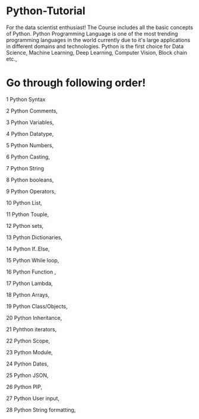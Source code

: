 # Python-Tutorial
For the data scientist enthusiast!
The Course includes all the basic concepts of Python. Python Programming Language is one of the most trending programming languages in the world currently due to it's large applications in different domains and technologies. Python is the first choice for Data Science, Machine Learning, Deep Learning, Computer Vision, Block chain etc.,
# Go through following order!
1 Python Syntax

2 Python Comments,

3 Python Variables,

4 Python Datatype,

5 Python Numbers,

6 Python Casting,

7 Python String

8 Python booleans,

9 Python Operators,

10 Python List,

11 Python Touple,

12 Python sets,

13 Python Dictionaries,

14 Python If..Else,

15 Python While loop,

16 Python Function ,

17 Python Lambda,

18 Python Arrays,

19 Python Class/Objects,

20 Python Inheritance,

21 Pyhthon iterators,

22 Python Scope,

23 Python Module,

24 Python Dates,

25 Python JSON,

26 Python PIP,

27 Python User input,

28 Python String formatting,
